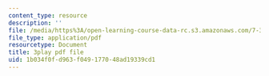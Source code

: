 ```yaml
---
content_type: resource
description: ''
file: /media/https%3A/open-learning-course-data-rc.s3.amazonaws.com/7-341-the-microbiome-and-drug-delivery-cross-species-communication-in-health-and-disease-spring-2018/1b034f0fd963f049177048ad19339cd1_blD8f7MOhFQ.pdf
file_type: application/pdf
resourcetype: Document
title: 3play pdf file
uid: 1b034f0f-d963-f049-1770-48ad19339cd1
---
```

